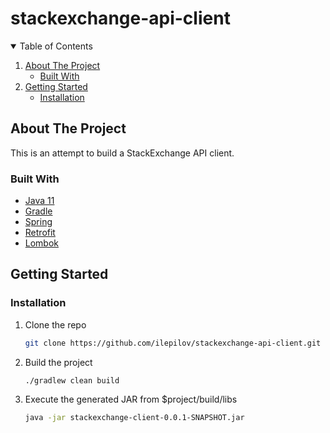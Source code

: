 # stackexchange-api-client

<!-- TABLE OF CONTENTS -->
<details open="open">
  <summary>Table of Contents</summary>
  <ol>
    <li>
      <a href="#about-the-project">About The Project</a>
      <ul>
        <li><a href="#built-with">Built With</a></li>
      </ul>
    </li>
    <li>
      <a href="#getting-started">Getting Started</a>
      <ul>
        <li><a href="#installation">Installation</a></li>
      </ul>
    </li>
  </ol>
</details>



<!-- ABOUT THE PROJECT -->
## About The Project

This is an attempt to build a StackExchange API client.

### Built With

* [Java 11](https://openjdk.java.net/projects/jdk/11/)
* [Gradle](https://gradle.org/)
* [Spring](https://spring.io/)
* [Retrofit](https://square.github.io/retrofit/)
* [Lombok](https://projectlombok.org/)

## Getting Started

### Installation

1. Clone the repo
   ```sh
   git clone https://github.com/ilepilov/stackexchange-api-client.git
   ```
2. Build the project
   ```sh
   ./gradlew clean build
   ```
3. Execute the generated JAR from $project/build/libs
   ```sh
   java -jar stackexchange-client-0.0.1-SNAPSHOT.jar
   ```
